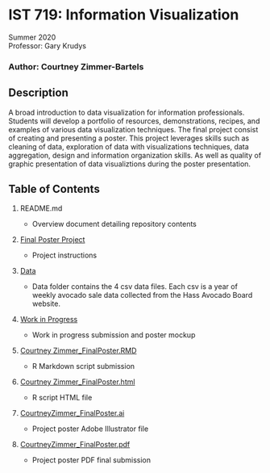 # IST 719: Information Visualization
Summer 2020 <br>
Professor: Gary Krudys

### Author: Courtney Zimmer-Bartels

## Description
A broad introduction to data visualization for information professionals. Students will develop a portfolio of resources, demonstrations, recipes, and examples of various data visualization techniques. The final project consist of creating and presenting a poster. This project leverages skills such as cleaning of data, exploration of data with visualizations techniques, data aggregation, design and information organization skills. As well as quality of graphic presentation of data visualiztions during the poster presentation. 

## Table of Contents
1. README.md
    - Overview document detailing repository contents
    
2. [Final Poster Project](https://github.com/czimmerb/Masters_Portfolio/blob/main/IST719_InformationVisualization/Final%20Poster%20Project.pdf)
    - Project instructions
    
3. [Data](https://github.com/czimmerb/Masters_Portfolio/tree/main/IST719_InformationVisualization/Data)
    - Data folder contains the 4 csv data files. Each csv is a year of weekly avocado sale data collected from the Hass Avocado Board website. 
    
4. [Work in Progress](https://github.com/czimmerb/Masters_Portfolio/blob/main/IST719_InformationVisualization/Courtney%20Zimmer_WIP.pdf)
    - Work in progress submission and poster mockup
    
5. [Courtney Zimmer_FinalPoster.RMD](https://github.com/czimmerb/Masters_Portfolio/blob/main/IST719_InformationVisualization/Courtney%20Zimmer_FinalPoster.Rmd)
    - R Markdown script submission
    
6. [Courtney Zimmer_FinalPoster.html](https://github.com/czimmerb/Masters_Portfolio/blob/main/IST719_InformationVisualization/Courtney%20Zimmer_FinalPoster.html)
    - R script HTML file
    
7. [CourtneyZimmer_FinalPoster.ai](https://github.com/czimmerb/Masters_Portfolio/blob/main/IST719_InformationVisualization/CourtneyZimmer_FinalPoster.ai)
    - Project poster Adobe Illustrator file
    
8. [CourtneyZimmer_FinalPoster.pdf](https://github.com/czimmerb/Masters_Portfolio/blob/main/IST719_InformationVisualization/CourtneyZimmer_FinalPoster.pdf)
    - Project poster PDF final submission
